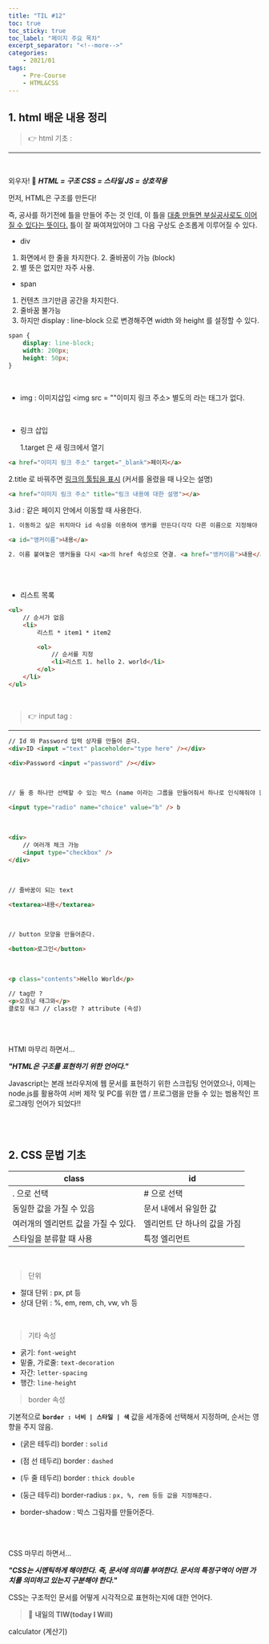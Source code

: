 ```yaml
---
title: "TIL #12"
toc: true
toc_sticky: true
toc_label: "페이지 주요 목차"
excerpt_separator: "<!--more-->"
categories:
    - 2021/01
tags:
    - Pre-Course
    - HTML&CSS
---
```


## 1. html 배운 내용 정리

> :point_right: html 기초 :

---

<br/>

외우자! :facepunch: **_HTML = 구조 CSS = 스타일 JS = 상호작용_**

먼저, HTML은 구조를 만든다!

즉, 공사를 하기전에 틀을 만들어 주는 것 인데, 이 틀을 <u>대충 만들면 부실공사로도 이어질 수 있다는 뜻이다.</u> 틀이 잘 짜여져있어야 그 다음 구상도 순조롭게 이루어질 수 있다.

-   div

1. 화면에서 한 줄을 차지한다. 2. 줄바꿈이 가능 (block)
2. 별 뜻은 없지만 자주 사용.
   <br/>

-   span

1. 컨텐츠 크기만큼 공간을 차지한다.
2. 줄바꿈 불가능
3. 하지만 display : line-block 으로 변경해주면 width 와 height 를 설정할 수 있다.

```css
span {
    display: line-block;
    width: 200px;
    height: 50px;
}
```

<br/>

-   img : 이미지삽입
    <img src = ""이미지 링크 주소>
    별도의 </img> 라는 태그가 없다.

<br/>

-   링크 삽입

    1.target 은 새 링크에서 열기

```html
<a href="이미지 링크 주소" target="_blank">페이지</a>
```

2.title 로 바꿔주면 <u>링크의 툴팁을 표시</u> (커서를 올렸을 때 나오는 설명)

```html
<a href="이미지 링크 주소" title="링크 내용에 대한 설명"></a>
```

3.id : 같은 페이지 안에서 이동할 때 사용한다.

```html
1. 이동하고 싶은 위치마다 id 속성을 이용하여 앵커를 만든다(각각 다른 이름으로 지정해야 함.)

<a id="앵커이름">내용</a>

2. 이름 붙여놓은 앵커들을 다시 <a>의 href 속성으로 연결. <a href="앵커이름">내용</a></a>
```

<br/>
<br/>

-   리스트 목록

```html
<ul>
    // 순서가 없음
    <li>
        리스트 * item1 * item2

        <ol>
            // 순서를 지정
            <li>리스트 1. hello 2. world</li>
        </ol>
    </li>
</ul>
```

<br/>

> :point_right: input tag :

---

```html
// Id 와 Password 입력 상자를 만들어 준다.
<div>ID <input ="text" placeholder="type here" /></div>

<div>Password <input ="password" /></div>
```

<br/>

```html
// 둘 중 하나만 선택할 수 있는 박스 (name 이라는 그룹을 만들어줘서 하나로 인식해줘야 함) <input type="radio" name="choice" value="a" /> a

<input type="radio" name="choice" value="b" /> b
```

<br/>

```html
<div>
    // 여러개 체크 가능
    <input type="checkbox" />
</div>
```

<br/>

```html
// 줄바꿈이 되는 text

<textarea>내용</textarea>
```

<br/>

```html
// button 모양을 만들어준다.

<button>로그인</button>
```

<br/>

```html
<p class="contents">Hello World</p>

// tag란 ?
<p>오프닝 태그와</p>
클로징 태그 // class란 ? attribute (속성)
```

<br/>
<br/>

HTMl 마무리 하면서...

**_"HTML은 구조를 표현하기 위한 언어다."_**

Javascript는 본래 브라우저에 웹 문서를 표현하기 위한 스크립팅 언어였으나, 이제는 node.js를 활용하여 서버 제작 및 PC를 위한 앱 / 프로그램을 만들 수 있는 범용적인 프로그래밍 언어가 되었다!!

<br/>
<br/>

## 2. CSS 문법 기초

| class                                | id                           |
| ------------------------------------ | ---------------------------- |
| . 으로 선택                          | # 으로 선택                  |
| 동일한 값을 가질 수 있음             | 문서 내에서 유일한 값        |
| 여러개의 엘리먼트 값을 가질 수 있다. | 엘리먼트 단 하나의 값을 가짐 |
| 스타일을 분류할 때 사용              | 특정 엘리먼트                |

<br/>

> 단위

-   절대 단위 : px, pt 등
-   상대 단위 : %, em, rem, ch, vw, vh 등

<br/>

> 기타 속성

-   굵기: `font-weight`
-   밑줄, 가로줄: `text-decoration`
-   자간: `letter-spacing`
-   행간: `line-height`

> border 속성

기본적으로 **`border : 너비 | 스타일 | 색`** 값을 세개중에 선택해서 지정하며, 순서는 영향을 주지 않음.

-   (굵은 테두리) border : `solid`
-   (점 선 테두리) border : `dashed`
-   (두 줄 테두리) border : `thick double`

-   (둥근 테두리) border-radius : `px, %, rem 등등 값을 지정해준다.`

-   border-shadow : 박스 그림자를 만들어준다.

<br/>
<br/>

CSS 마무리 하면서...

**_"CSS는 시멘틱하게 해야한다. 즉, 문서에 의미를 부여한다. 문서의 특정구역이 어떤 가치를 의미하고 있는지 구분해야 한다."_**

CSS는 구조적인 문서를 어떻게 시각적으로 표현하는지에 대한 언어다.

> :punch: **내일의 TIW(today I Will)**

calculator (계산기)
